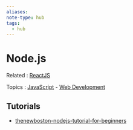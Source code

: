 ```yaml
---
aliases: 
note-type: hub
tags:
  - hub
---
```


# Node.js

Related : [ReactJS](4-hub-notes-🚉/ReactJS.md)

Topics : [JavaScript](JavaScript.md) - [Web Development](4-hub-notes-🚉/Web%20Development.md)

## Tutorials

- [thenewboston-nodejs-tutorial-for-beginners](../tutorials-guides-and-online-courses/thenewboston-nodejs-tutorial-for-beginners/thenewboston-nodejs-tutorial-for-beginners.md)

